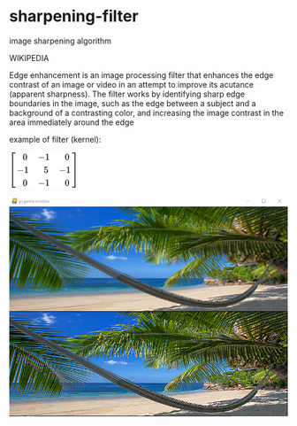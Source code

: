 # sharpening-filter
image sharpening algorithm

WIKIPEDIA

Edge enhancement is an image processing filter that enhances the edge contrast of an image or video in an attempt to improve its acutance (apparent sharpness).
The filter works by identifying sharp edge boundaries in the image, such as the edge between a subject and a background of a contrasting color, and increasing the image contrast in the area immediately around the edge

example of filter (kernel): 

![alt text](https://github.com/yoyoberenguer/sharpening-filter/blob/master/sharpen_kernel.png)





![alt text](https://github.com/yoyoberenguer/sharpening-filter/blob/master/Sharpen.png)
